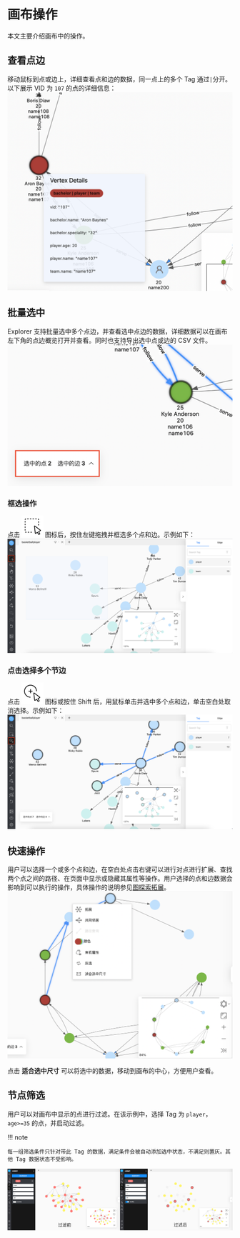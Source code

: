 # 画布操作

本文主要介绍画布中的操作。

## 查看点边

移动鼠标到点或边上，详细查看点和边的数据，同一点上的多个 Tag 通过`|`分开。以下展示 VID 为 `107` 的点的详细信息：
![show](../figs/ex-ug-024-1.png)

## 批量选中

Explorer 支持批量选中多个点边，并查看选中点边的数据，详细数据可以在画布左下角的点边概览打开并查看。同时也支持导出选中点或边的 CSV 文件。
![review](../figs/ex-ug-027-1.png)

### 框选操作

点击 ![frameselect](../figs/nav-frameSelect.png) 图标后，按住左键拖拽并框选多个点和边。示例如下：
![select](../figs/ex-ug-023.png)

### 点击选择多个节边

点击 ![singleselect](../figs/nav-singleSelect.png) 图标或按住 Shift 后，用鼠标单击并选中多个点和边，单击空白处取消选择。示例如下：
![select](../figs/ex-ug-025.png)

## 快速操作

用户可以选择一个或多个点和边，在空白处点击右键可以进行对点进行扩展、查找两个点之间的路径、在页面中显示或隐藏其属性等操作。用户选择的点和边数据会影响到可以执行的操作，具体操作的说明参见[图探索拓展](../operation-guide/ex-ug-graph-exploration.md)。
![quick](../figs/ex-ug-026-1.png)

点击 **适合选中尺寸** 可以将选中的数据，移动到画布的中心，方便用户查看。

## 节点筛选

用户可以对画布中显示的点进行过滤。在该示例中，选择 Tag 为 `player`，`age>=35` 的点，并启动过滤。

!!! note
    
    每一组筛选条件只针对带此 Tag 的数据，满足条件会被自动添加选中状态，不满足则置灰。其他 Tag 数据状态不受影响。

![filter](../figs/ex-ug-029.png)
